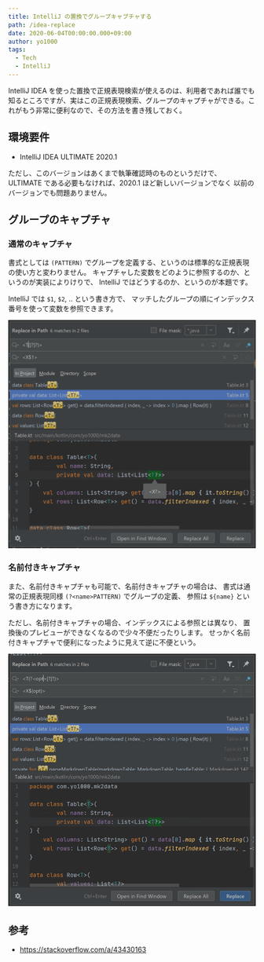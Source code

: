 ```yaml
---
title: IntelliJ の置換でグループキャプチャする
path: /idea-replace
date: 2020-06-04T00:00:00.000+09:00
author: yo1000
tags:
  - Tech
  - IntelliJ
---
```


IntelliJ IDEA を使った置換で正規表現検索が使えるのは、利用者であれば誰でも知るところですが、実はこの正規表現検索、グループのキャプチャができる。これがもう非常に便利なので、その方法を書き残しておく。


## 環境要件
* IntelliJ IDEA ULTIMATE 2020.1

ただし、このバージョンはあくまで執筆確認時のものというだけで、
ULTIMATE である必要もなければ、2020.1 ほど新しいバージョンでなく
以前のバージョンでも問題ありません。


## グループのキャプチャ
### 通常のキャプチャ
書式としては `(PATTERN)` でグループを定義する、というのは標準的な正規表現の使い方と変わりません。
キャプチャした変数をどのように参照するのか、というのが実装によりけりで、
IntelliJ ではどうするのか、というのが本題です。

IntelliJ では `$1`, `$2`, .. という書き方で、
マッチしたグループの順にインデックス番号を使って変数を参照できます。

![replace in path](img/2020-06-04/idea_replace.png)

### 名前付きキャプチャ
また、名前付きキャプチャも可能で、名前付きキャプチャの場合は、
書式は通常の正規表現同様 `(?<name>PATTERN)` でグループの定義、
参照は `${name}` という書き方になります。

ただし、名前付きキャプチャの場合、インデックスによる参照とは異なり、
置換後のプレビューができなくなるので少々不便だったりします。
せっかく名前付きキャプチャで便利になったように見えて逆に不便という。

![replace in path with name](img/2020-06-04/idea_replace_with_name.png)


## 参考
- https://stackoverflow.com/a/43430163
